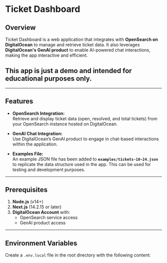 # Ticket Dashboard

## Overview
Ticket Dashboard is a web application that integrates with **OpenSearch on DigitalOcean** to manage and retrieve ticket data. It also leverages **DigitalOcean's GenAI product** to enable AI-powered chat interactions, making the app interactive and efficient. 

## This app is just a demo and intended for educational purposes only.

---

## Features
- **OpenSearch Integration:**  
  Retrieve and display ticket data (open, resolved, and total tickets) from your OpenSearch instance hosted on DigitalOcean.

- **GenAI Chat Integration:**  
  Use DigitalOcean’s GenAI product to engage in chat-based interactions within the application.

- **Examples File:**  
  An example JSON file has been added to **`examples/tickets-10-24.json`** to replicate the data structure used in the app. This can be used for testing and development purposes.

---

## Prerequisites
1. **Node.js** (v14+)
2. **Next.js** (14.2.15 or later)
3. **DigitalOcean Account** with:
   - OpenSearch service access
   - GenAI product access

---

## Environment Variables
Create a `.env.local` file in the root directory with the following content: